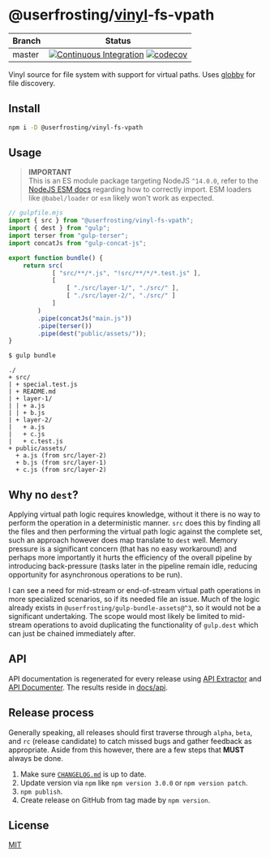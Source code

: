 # @userfrosting/[vinyl](https://github.com/gulpjs/vinyl)-fs-vpath

| Branch | Status |
| ------ | ------ |
| master | [![Continuous Integration](https://github.com/userfrosting/vinyl-fs-vpath/workflows/Continuous%20Integration/badge.svg?branch=master)](https://github.com/userfrosting/vinyl-fs-vpath/actions?query=branch:master+workflow:"Continuous+Integration") [![codecov](https://codecov.io/gh/userfrosting/vinyl-fs-vpath/branch/master/graph/badge.svg)](https://codecov.io/gh/userfrosting/vinyl-fs-vpath/branch/master) |

Vinyl source for file system with support for virtual paths. Uses [globby](https://www.npmjs.com/package/globby) for file discovery.

## Install

```bash
npm i -D @userfrosting/vinyl-fs-vpath
```

## Usage

> **IMPORTANT**<br/>
> This is an ES module package targeting NodeJS `^14.0.0`, refer to the [NodeJS ESM docs](https://nodejs.org/api/esm.html) regarding how to correctly import.
> ESM loaders like `@babel/loader` or `esm` likely won't work as expected.

```js
// gulpfile.mjs
import { src } from "@userfrosting/vinyl-fs-vpath";
import { dest } from "gulp";
import terser from "gulp-terser";
import concatJs from "gulp-concat-js";

export function bundle() {
    return src(
            [ "src/**/*.js", "!src/**/*/*.test.js" ],
            [
                [ "./src/layer-1/", "./src/" ],
                [ "./src/layer-2/", "./src/" ]
            ]
        )
        .pipe(concatJs("main.js"))
        .pipe(terser())
        .pipe(dest("public/assets/"));
}
```

```bash
$ gulp bundle
```

```
./
+ src/
| + special.test.js
| + README.md
| + layer-1/
| | + a.js
| | + b.js
| + layer-2/
|   + a.js
|   + c.js
|   + c.test.js
+ public/assets/
  + a.js (from src/layer-2)
  + b.js (from src/layer-1)
  + c.js (from src/layer-2)
```

## Why no `dest`?

Applying virtual path logic requires knowledge, without it there is no way to perform the operation in a deterministic manner. `src` does this by finding all the files and then performing the virtual path logic against the complete set, such an approach however does map translate to `dest` well. Memory pressure is a significant concern (that has no easy workaround) and perhaps more importantly it hurts the efficiency of the overall pipeline by introducing back-pressure (tasks later in the pipeline remain idle, reducing opportunity for asynchronous operations to be run).

I can see a need for mid-stream or end-of-stream virtual path operations in more specialized scenarios, so if its needed file an issue. Much of the logic already exists in `@userfrosting/gulp-bundle-assets@^3`, so it would not be a significant undertaking. The scope would most likely be limited to mid-stream operations to avoid duplicating the functionality of `gulp.dest` which can just be chained immediately after.

## API

API documentation is regenerated for every release using [API Extractor](https://www.npmjs.com/package/@microsoft/api-extractor) and [API Documenter](https://www.npmjs.com/package/@microsoft/api-documenter).
The results reside in [docs/api](./docs/api/index.md).

## Release process

Generally speaking, all releases should first traverse through `alpha`, `beta`, and `rc` (release candidate) to catch missed bugs and gather feedback as appropriate. Aside from this however, there are a few steps that **MUST** always be done.

1. Make sure [`CHANGELOG.md`](./CHANGELOG.md) is up to date.
2. Update version via `npm` like `npm version 3.0.0` or `npm version patch`.
3. `npm publish`.
4. Create release on GitHub from tag made by `npm version`.

## License

[MIT](LICENSE)
